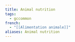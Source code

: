 ```yaml
---
title: Animal nutrition
tags:
  - gccommon
french:
  - "[[Alimentation animale]]"
aliases: Animal nutrition
---
```


